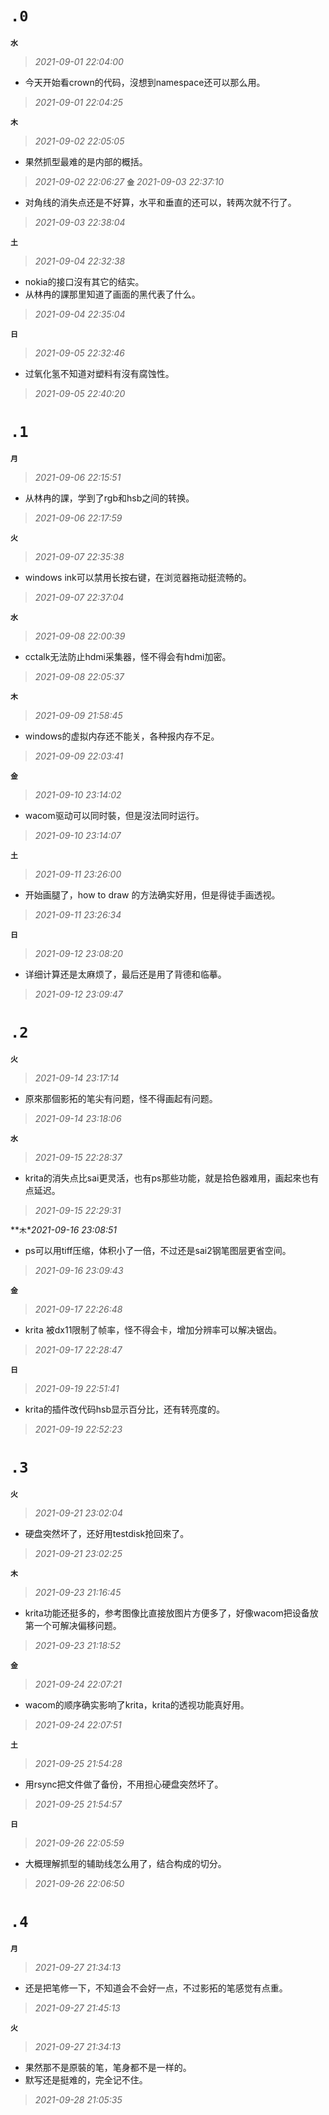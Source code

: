 **`.0`**
=========
**`水`**
>*2021-09-01 22:04:00*
- 今天开始看crown的代码，沒想到namespace还可以那么用。
>*2021-09-01 22:04:25*

**`木`**
>*2021-09-02 22:05:05*
- 果然抓型最难的是内部的概括。
>*2021-09-02 22:06:27*
**`金`**
>*2021-09-03 22:37:10*
- 对角线的消失点还是不好算，水平和垂直的还可以，转两次就不行了。
>*2021-09-03 22:38:04*

**`土`**
>*2021-09-04 22:32:38*
- nokia的接口沒有其它的结实。
- 从林冉的課那里知道了画面的黑代表了什么。
>*2021-09-04 22:35:04*

**`日`**
>*2021-09-05 22:32:46*
- 过氧化氢不知道对塑料有沒有腐蚀性。
>*2021-09-05 22:40:20*

**`.1`**
=========
**`月`**
>*2021-09-06 22:15:51*
- 从林冉的課，学到了rgb和hsb之间的转换。
>*2021-09-06 22:17:59*

**`火`**
>*2021-09-07 22:35:38*
- windows ink可以禁用长按右键，在浏览器拖动挺流畅的。
>*2021-09-07 22:37:04*

**`水`**
>*2021-09-08 22:00:39*
- cctalk无法防止hdmi采集器，怪不得会有hdmi加密。
>*2021-09-08 22:05:37*

**`木`**
>*2021-09-09 21:58:45*
- windows的虚拟内存还不能关，各种报内存不足。
>*2021-09-09 22:03:41*

**`金`**
>*2021-09-10 23:14:02*
- wacom驱动可以同时裝，但是沒法同时运行。
>*2021-09-10 23:14:07*

**`土`**
>*2021-09-11 23:26:00*
- 开始画腿了，how to draw 的方法确实好用，但是得徒手画透视。
>*2021-09-11 23:26:34*

**`日`**
>*2021-09-12 23:08:20*
- 详细计算还是太麻烦了，最后还是用了背德和临摹。
>*2021-09-12 23:09:47*

**`.2`**
=========
**`火`**
>*2021-09-14 23:17:14*
- 原來那個影拓的笔尖有问题，怪不得画起有问题。
>*2021-09-14 23:18:06*

**`水`**
>*2021-09-15 22:28:37*
- krita的消失点比sai更灵活，也有ps那些功能，就是拾色器难用，画起來也有点延迟。
>*2021-09-15 22:29:31*

**`木`**2021-09-16 23:08:51*
- ps可以用tiff压缩，体积小了一倍，不过还是sai2钢笔图层更省空间。
>*2021-09-16 23:09:43*

**`金`**
>*2021-09-17 22:26:48*
- krita 被dx11限制了帧率，怪不得会卡，增加分辨率可以解决锯齿。
>*2021-09-17 22:28:47*

**`日`**
>*2021-09-19 22:51:41*
- krita的插件改代码hsb显示百分比，还有转亮度的。
>*2021-09-19 22:52:23*

**`.3`**
=========
**`火`**
>*2021-09-21 23:02:04*
- 硬盘突然坏了，还好用testdisk抢回來了。
>*2021-09-21 23:02:25*

**`木`**
>*2021-09-23 21:16:45*
- krita功能还挺多的，参考图像比直接放图片方便多了，好像wacom把设备放第一个可解决偏移问题。
>*2021-09-23 21:18:52*

**`金`**
>*2021-09-24 22:07:21*
- wacom的顺序确实影响了krita，krita的透视功能真好用。
>*2021-09-24 22:07:51*

**`土`**
>*2021-09-25 21:54:28*
- 用rsync把文件做了备份，不用担心硬盘突然坏了。
>*2021-09-25 21:54:57*

**`日`**
>*2021-09-26 22:05:59*
- 大概理解抓型的辅助线怎么用了，结合构成的切分。
>*2021-09-26 22:06:50*

**`.4`**
=========
**`月`**
>*2021-09-27 21:34:13*
- 还是把笔修一下，不知道会不会好一点，不过影拓的笔感觉有点重。
>*2021-09-27 21:45:13*

**`火`**
>*2021-09-27 21:34:13*
- 果然那不是原裝的笔，笔身都不是一样的。
- 默写还是挺难的，完全记不住。
>*2021-09-28 21:05:35*
